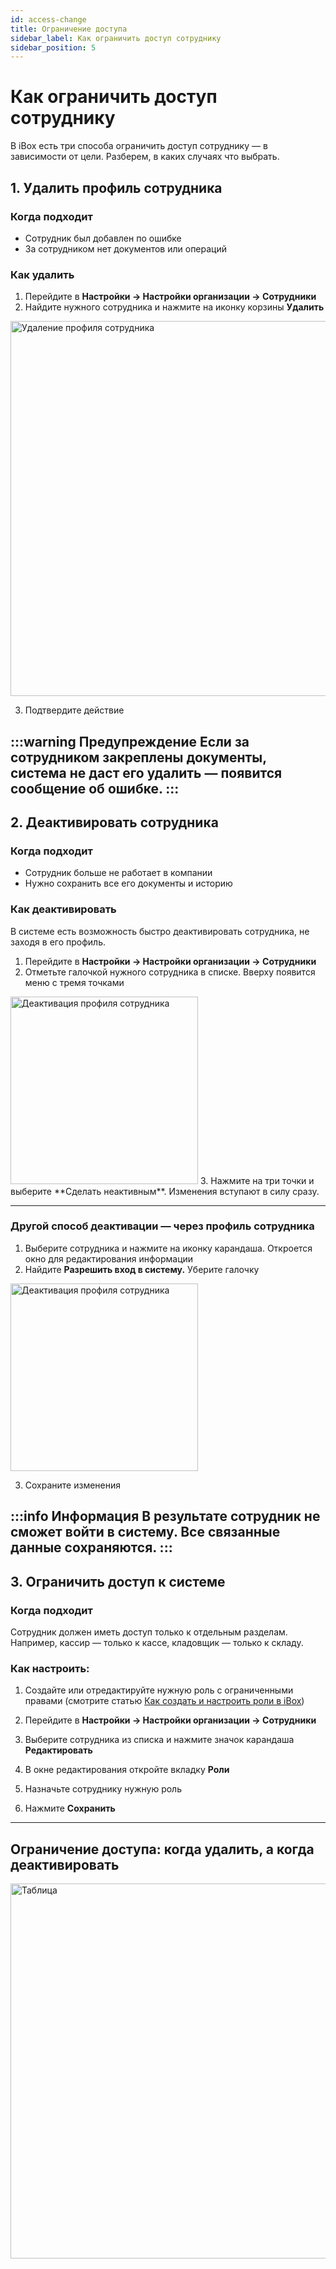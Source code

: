 ```yaml
---
id: access-change
title: Ограничение доступа
sidebar_label: Как ограничить доступ сотруднику
sidebar_position: 5
---
```

# Как ограничить доступ сотруднику

В iBox есть три способа ограничить доступ сотруднику — в зависимости от цели. Разберем, в каких случаях что выбрать.

## 1. Удалить профиль сотрудника
### Когда подходит
- Сотрудник был добавлен по ошибке
- За сотрудником нет документов или операций

### Как удалить
1. Перейдите в **Настройки → Настройки организации → Сотрудники**
2. Найдите нужного сотрудника и нажмите на иконку корзины **Удалить**

<img src="/img/knowledge/access/employee-delete1.png" alt="Удаление профиля сотрудника" width="600" />

3. Подтвердите действие

:::warning Предупреждение
Если за сотрудником закреплены документы, система не даст его удалить — появится сообщение об ошибке.
:::
---
## 2. Деактивировать сотрудника
### Когда подходит
- Сотрудник больше не работает в компании
- Нужно сохранить все его документы и историю

### Как деактивировать
В системе есть возможность быстро деактивировать сотрудника, не заходя в его профиль.

1. Перейдите в **Настройки → Настройки организации → Сотрудники**
1. Отметьте галочкой нужного сотрудника в списке. Вверху появится меню с тремя точками
<img src="/img/knowledge/access/user_deactivate.png" alt="Деактивация профиля сотрудника" width="300" />
3. Нажмите на три точки и выберите **Сделать неактивным**. 
Изменения вступают в силу сразу.

---

### Другой способ деактивации — через профиль сотрудника
1. Выберите сотрудника и нажмите на иконку карандаша. Откроется окно для редактирования информации
1. Найдите **Разрешить вход в систему.** Уберите галочку 

<img src="/img/knowledge/access/deactivate2.png" alt="Деактивация профиля сотрудника" width="300" />

3. Сохраните изменения

:::info Информация
В результате сотрудник не сможет войти в систему. Все связанные данные сохраняются.
:::
---

## 3. Ограничить доступ к системе

### Когда подходит
Сотрудник должен иметь доступ только к отдельным разделам. Например, кассир — только к кассе, кладовщик — только к складу.

### Как настроить:
1. Создайте или отредактируйте нужную роль с ограниченными правами (смотрите статью [Как создать и настроить роли в iBox](/docs/knowledge/access/access-role.md))
1. Перейдите в **Настройки → Настройки организации → Сотрудники**

3. Выберите сотрудника из списка и нажмите значок карандаша **Редактировать**

4. В окне редактирования откройте вкладку **Роли**

5. Назначьте сотруднику нужную роль
6. Нажмите **Сохранить**

---
## Ограничение доступа: когда удалить, а когда деактивировать
<img src="/img/knowledge/access/table_user-delete.png" alt="Таблица" width="600" />